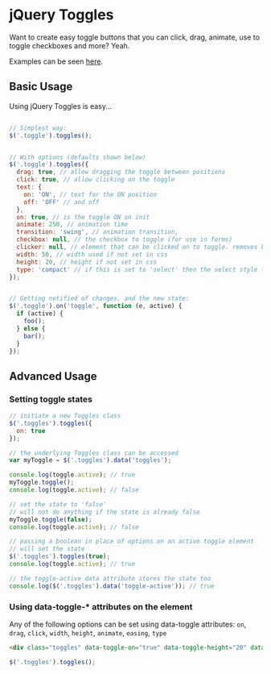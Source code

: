 # jQuery Toggles

Want to create easy toggle buttons that you can click, drag, animate, use to toggle checkboxes and more? Yeah.

Examples can be seen [here](http://simontabor.com/toggles/).


## Basic Usage

Using jQuery Toggles is easy...

```javascript

// Simplest way:
$('.toggle').toggles();


// With options (defaults shown below)
$('.toggle').toggles({
  drag: true, // allow dragging the toggle between positions
  click: true, // allow clicking on the toggle
  text: {
    on: 'ON', // text for the ON position
    off: 'OFF' // and off
  },
  on: true, // is the toggle ON on init
  animate: 250, // animation time
  transition: 'swing', // animation transition,
  checkbox: null, // the checkbox to toggle (for use in forms)
  clicker: null, // element that can be clicked on to toggle. removes binding from the toggle itself (use nesting)
  width: 50, // width used if not set in css
  height: 20, // height if not set in css
  type: 'compact' // if this is set to 'select' then the select style toggle will be used
});


// Getting notified of changes, and the new state:
$('.toggle').on('toggle', function (e, active) {
  if (active) {
    foo();
  } else {
    bar();
  }
});

```

## Advanced Usage

### Setting toggle states

```javascript
// initiate a new Toggles class
$('.toggles').toggles({
  on: true
});

// the underlying Toggles class can be accessed
var myToggle = $('.toggles').data('toggles');

console.log(toggle.active); // true
myToggle.toggle();
console.log(toggle.active); // false

// set the state to 'false'
// will not do anything if the state is already false
myToggle.toggle(false);
console.log(toggle.active); // false

// passing a boolean in place of options on an active toggle element
// will set the state
$('.toggles').toggles(true);
console.log(toggle.active); // true

// the toggle-active data attribute stores the state too
console.log($('.toggles').data('toggle-active')); // true
```

### Using data-toggle-\* attributes on the element

Any of the following options can be set using data-toggle attributes: `on`, `drag`, `click`, `width`, `height`, `animate`, `easing`, `type`
```html
<div class="toggles" data-toggle-on="true" data-toggle-height="20" data-toggle-width="60"></div>
```
```javascript
$('.toggles').toggles();
```
